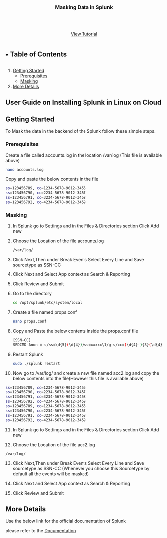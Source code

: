 


<p align="center">
  <h3 align="center">Masking Data in Splunk</h3>

  <p align="center">
    <br />
    <br />
    <br />
    <a href="https://youtu.be/UNGz5gEF62E">View Tutorial</a>
  </p>
</p>



<!-- TABLE OF CONTENTS -->
<details open="open">
  <summary><h2 style="display: inline-block">Table of Contents</h2></summary>
  <ol>
    <li>
      <a href="#getting-started">Getting Started</a>
      <ul>
        <li><a href="#prerequisites">Prerequisites</a></li>
        <li><a href="#Masking">Masking</a></li>
      </ul>
    </li>
    <li><a href="#More Details">More Details</a></li>
  </ol>
</details>



<!-- ABOUT THE PROJECT -->
## User Guide on Installing Splunk in Linux on Cloud





<!-- GETTING STARTED -->
## Getting Started

To Mask the data in the backend of the Splunk follow these simple steps.

### Prerequisites

 Create a file called accounts.log in the location /var/log (This file is available above)
  ```sh
  nano accounts.log
  ```
  
  Copy and paste the below contents in the file
   ```sh
  ss=123456789, cc=1234-5678-9012-3456
  ss=123456790, cc=2234-5678-9012-3457
  ss=123456791, cc=3234-5678-9012-3458
  ss=123456792, cc=4234-5678-9012-3459
  ```

### Masking

1. In Splunk go to Settings and in the Files & Directories section Click Add new 
 
2. Choose the Location of the file accounts.log
   ```sh
   /var/log/
   ```
3. Click Next,Then under Break Events Select Every Line and Save sourcetype as SSN-CC 
 
4. Click Next and Select App context as Search & Reporting
   
5. Click Review and Submit

6. Go to the directory
   ```sh
   cd /opt/splunk/etc/system/local
   ```
   
7. Create a file named props.conf
   ```sh
   nano props.conf
   ```

8. Copy and Paste the below contents inside the props.conf file
   ```sh
   [SSN-CC]
   SEDCMD-Anon = s/ss=\d{5}(\d{4})/ss=xxxxx\1/g s/cc=(\d{4}-){3}(\d{4})/cc=xxxx-xxxx-xxxx-\2/g
   ```
   
9. Restart Splunk
   ```sh
   sudo ./splunk restart
   ```
   
10. Now go to /var/log/ and create a new file named acc2.log and copy the below contents into the file(However this file is available above) 
   ```sh
   ss=123456789, cc=1234-5678-9012-3456
   ss=123456790, cc=2234-5678-9012-3457
   ss=123456791, cc=3234-5678-9012-3458
   ss=123456792, cc=4234-5678-9012-3459
   ss=123456789, cc=1234-5678-9012-3456
   ss=123456790, cc=2234-5678-9012-3457
   ss=123456791, cc=3234-5678-9012-3458
   ss=123456792, cc=4234-5678-9012-3459
   ```
   
11. In Splunk go to Settings and in the Files & Directories section Click Add new 
 
12. Choose the Location of the file acc2.log
   ```sh
   /var/log/
   ```
13. Click Next,Then under Break Events Select Every Line and Save sourcetype as SSN-CC (Whenever you choose this Sourcetype by default all the events will be masked)
 
14. Click Next and Select App context as Search & Reporting
   
15. Click Review and Submit

<!-- USAGE EXAMPLES -->
## More Details

Use the below link for the official documentation of Splunk

 please refer to the [Documentation](https://docs.splunk.com/Documentation/Splunk/8.2.2/Data/Anonymizedata)





